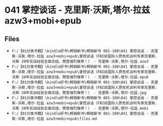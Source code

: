# 041 掌控谈话 - 克里斯·沃斯,塔尔·拉兹 azw3+mobi+epub

## Files

- `F:/【01分类书籍】\kindle好书\畅销新书\畅销新书 001-100\041 掌控谈话 - 克里斯·沃斯,塔尔·拉兹 azw3+mobi+epub\掌控谈话（FBI前国际人质危机谈判专家克里斯.沃斯 20年实战经验全面总结。樊登强烈推荐！） - 克里斯·沃斯,塔尔·拉兹.azw3`
- `F:/【01分类书籍】\kindle好书\畅销新书\畅销新书 001-100\041 掌控谈话 - 克里斯·沃斯,塔尔·拉兹 azw3+mobi+epub\掌控谈话（FBI前国际人质危机谈判专家克里斯.沃斯 20年实战经验全面总结。樊登强烈推荐！） - 克里斯·沃斯,塔尔·拉兹.epub`
- `F:/【01分类书籍】\kindle好书\畅销新书\畅销新书 001-100\041 掌控谈话 - 克里斯·沃斯,塔尔·拉兹 azw3+mobi+epub\掌控谈话（FBI前国际人质危机谈判专家克里斯.沃斯 20年实战经验全面总结。樊登强烈推荐！） - 克里斯·沃斯,塔尔·拉兹.jpg`
- `F:/【01分类书籍】\kindle好书\畅销新书\畅销新书 001-100\041 掌控谈话 - 克里斯·沃斯,塔尔·拉兹 azw3+mobi+epub\掌控谈话（FBI前国际人质危机谈判专家克里斯.沃斯 20年实战经验全面总结。樊登强烈推荐！） - 克里斯·沃斯,塔尔·拉兹.mobi`
- `F:/【01分类书籍】\kindle好书\畅销新书\畅销新书 001-100\041 掌控谈话 - 克里斯·沃斯,塔尔·拉兹 azw3+mobi+epub\files.md`
